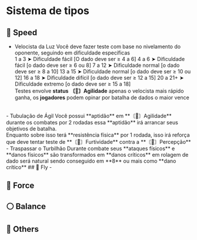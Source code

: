 # Sistema de tipos
## 👟 Speed
- Velocista da Luz
Você deve fazer teste com base no nivelamento do oponente, seguindo em dificuldade específicas<br>
1 a 3 ➤ Dificuldade fácil [O dado deve ser ≥ 4 a 6]
4 a 6 ➤ Dificuldade fácil [o dado deve ser ≥ 6 ou 8]
7 a 12 ➤ Dificuldade normal [o dado deve ser ≥ 8 a 10]
13 a 15 ➤ Dificuldade normal [o dado deve ser ≥ 10 ou 12]
16 a 18 ➤ Dificuldade difícil [o dado deve ser ≥ 12 a 15]
20 a 21+ ➤ Dificuldade extremo [o dado deve ser ≥ 15 a 18]<br>
Testes envolve **status** **〘👟〙Agilidade** apenas o velocista mais rápido ganha, os **jogadores** podem opinar por batalha de dados o maior vence
<br>
- Tubulação de Ágil
Você possui **aptidão** em **〘👟〙Agilidade** durante os combates por 2 rodadas essa **aptidão** irá arrancar seus objetivos de batalha.<br>
Enquanto sobre isso terá **resistência física** por 1 rodada, isso irá reforça que deve tentar teste de **〘🥷〙Furtividade** contra a **〘🔎〙Percepção** 
<br>
- Traspassar o Turbilhão
Durante combate seus **ataques físicos** e **danos físicos** são transformados em **danos críticos** em rolagem de dado será natural sendo conseguido em **8** ou mais como **dano crítico**
## 🪽 Fly
- 

## 💪 Force

## ⚪ Balance

## 💠 Others
